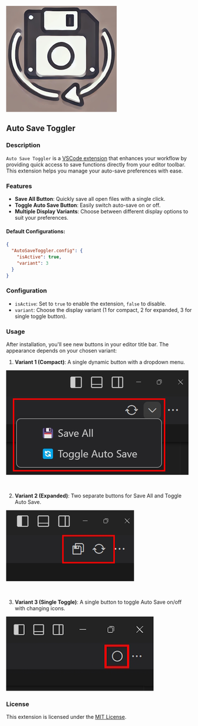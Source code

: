 ![icon](icon.png)
## Auto Save Toggler

### Description

`Auto Save Toggler` is a [VSCode extension](https://marketplace.visualstudio.com/items?itemName=BachiMjavanadze.auto-save-toggler) that enhances your workflow by providing quick access to save functions directly from your editor toolbar. This extension helps you manage your auto-save preferences with ease.

### Features

- **Save All Button**: Quickly save all open files with a single click.
- **Toggle Auto Save Button**: Easily switch auto-save on or off.
- **Multiple Display Variants**: Choose between different display options to suit your preferences.

#### Default Configurations:

```json
{
  "AutoSaveToggler.config": {
    "isActive": true,
    "variant": 3
  }
}
```

### Configuration

- `isActive`: Set to `true` to enable the extension, `false` to disable.
- `variant`: Choose the display variant (1 for compact, 2 for expanded, 3 for single toggle button).

### Usage

After installation, you'll see new buttons in your editor title bar. The appearance depends on your chosen variant:

1. **Variant 1 (Compact)**: A single dynamic button with a dropdown menu.

![full image](media/full.jpg)

<br>

2. **Variant 2 (Expanded)**: Two separate buttons for Save All and Toggle Auto Save.

![compact image](media/compact.jpg)

<br>

3. **Variant 3 (Single Toggle)**: A single button to toggle Auto Save on/off with changing icons.

![single image](media/single.jpg)

### License

This extension is licensed under the [MIT License](LICENSE).
